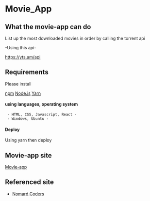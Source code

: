 # Movie_App

## What the movie-app can do

List up the most downloaded movies in order by calling the torrent api

-Using this api-

https://yts.am/api

## Requirements

Please install

[npm](https://www.npmjs.com/)
[Node.js](https://nodejs.org/en/)
[Yarn](https://yarnpkg.com/lang/en/)

#### using languages, operating system

     - HTML, CSS, Javascript, React -
     - Windows, Ubuntu -

#### Deploy

Using yarn then deploy

## Movie-app site

[Movie-app](https://choco0914.github.io/Movie_App/)

## Referenced site

- [Nomard Coders](https://academy.nomadcoders.co/)
